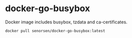# docker-go-busybox
Docker image includes busybox, tzdata and ca-certificates.

```
docker pull senorsen/docker-go-busybox:latest
```
